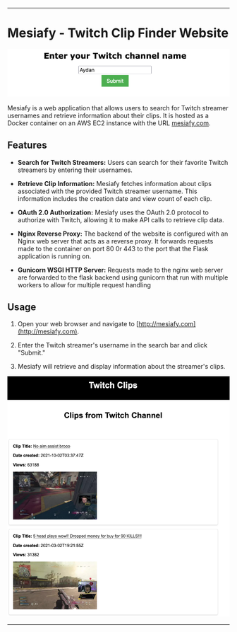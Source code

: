 ---

# Mesiafy - Twitch Clip Finder Website

![Mesiafy Screenshot](./images/Enter%20Twitch%20Channel.png)

Mesiafy is a web application that allows users to search for Twitch streamer usernames and retrieve information about their clips. It is hosted as a Docker container on an AWS EC2 instance with the URL [mesiafy.com](http://mesiafy.com).

## Features

- **Search for Twitch Streamers:** Users can search for their favorite Twitch streamers by entering their usernames.

- **Retrieve Clip Information:** Mesiafy fetches information about clips associated with the provided Twitch streamer username. This information includes the creation date and view count of each clip.

- **OAuth 2.0 Authorization:** Mesiafy uses the OAuth 2.0 protocol to authorize with Twitch, allowing it to make API calls to retrieve clip data.

- **Nginx Reverse Proxy:** The backend of the website is configured with an Nginx web server that acts as a reverse proxy. It forwards requests made to the container on port 80 0r 443 to the port that the Flask application is running on.

- **Gunicorn WSGI HTTP Server:** Requests made to the nginx web server are forwarded to the flask backend using gunicorn that run with multiple workers to allow for multiple request handling

## Usage

1. Open your web browser and navigate to [http://mesiafy.com](http://mesiafy.com).

2. Enter the Twitch streamer's username in the search bar and click "Submit."

3. Mesiafy will retrieve and display information about the streamer's clips.

![Mesiafy Demo](./images/Clips.png)

---